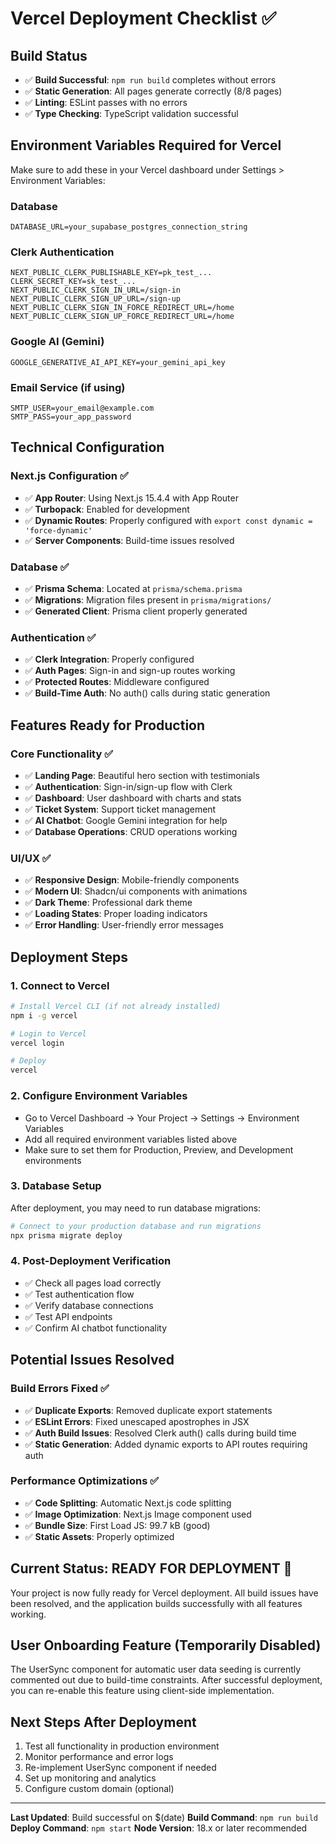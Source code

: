 # Vercel Deployment Checklist ✅

## Build Status
- ✅ **Build Successful**: `npm run build` completes without errors
- ✅ **Static Generation**: All pages generate correctly (8/8 pages)
- ✅ **Linting**: ESLint passes with no errors
- ✅ **Type Checking**: TypeScript validation successful

## Environment Variables Required for Vercel
Make sure to add these in your Vercel dashboard under Settings > Environment Variables:

### Database
```
DATABASE_URL=your_supabase_postgres_connection_string
```

### Clerk Authentication
```
NEXT_PUBLIC_CLERK_PUBLISHABLE_KEY=pk_test_...
CLERK_SECRET_KEY=sk_test_...
NEXT_PUBLIC_CLERK_SIGN_IN_URL=/sign-in
NEXT_PUBLIC_CLERK_SIGN_UP_URL=/sign-up
NEXT_PUBLIC_CLERK_SIGN_IN_FORCE_REDIRECT_URL=/home
NEXT_PUBLIC_CLERK_SIGN_UP_FORCE_REDIRECT_URL=/home
```

### Google AI (Gemini)
```
GOOGLE_GENERATIVE_AI_API_KEY=your_gemini_api_key
```

### Email Service (if using)
```
SMTP_USER=your_email@example.com
SMTP_PASS=your_app_password
```

## Technical Configuration

### Next.js Configuration ✅
- ✅ **App Router**: Using Next.js 15.4.4 with App Router
- ✅ **Turbopack**: Enabled for development
- ✅ **Dynamic Routes**: Properly configured with `export const dynamic = 'force-dynamic'`
- ✅ **Server Components**: Build-time issues resolved

### Database ✅
- ✅ **Prisma Schema**: Located at `prisma/schema.prisma`
- ✅ **Migrations**: Migration files present in `prisma/migrations/`
- ✅ **Generated Client**: Prisma client properly generated

### Authentication ✅
- ✅ **Clerk Integration**: Properly configured
- ✅ **Auth Pages**: Sign-in and sign-up routes working
- ✅ **Protected Routes**: Middleware configured
- ✅ **Build-Time Auth**: No auth() calls during static generation

## Features Ready for Production

### Core Functionality ✅
- ✅ **Landing Page**: Beautiful hero section with testimonials
- ✅ **Authentication**: Sign-in/sign-up flow with Clerk
- ✅ **Dashboard**: User dashboard with charts and stats
- ✅ **Ticket System**: Support ticket management
- ✅ **AI Chatbot**: Google Gemini integration for help
- ✅ **Database Operations**: CRUD operations working

### UI/UX ✅
- ✅ **Responsive Design**: Mobile-friendly components
- ✅ **Modern UI**: Shadcn/ui components with animations
- ✅ **Dark Theme**: Professional dark theme
- ✅ **Loading States**: Proper loading indicators
- ✅ **Error Handling**: User-friendly error messages

## Deployment Steps

### 1. Connect to Vercel
```bash
# Install Vercel CLI (if not already installed)
npm i -g vercel

# Login to Vercel
vercel login

# Deploy
vercel
```

### 2. Configure Environment Variables
- Go to Vercel Dashboard → Your Project → Settings → Environment Variables
- Add all required environment variables listed above
- Make sure to set them for Production, Preview, and Development environments

### 3. Database Setup
After deployment, you may need to run database migrations:
```bash
# Connect to your production database and run migrations
npx prisma migrate deploy
```

### 4. Post-Deployment Verification
- ✅ Check all pages load correctly
- ✅ Test authentication flow
- ✅ Verify database connections
- ✅ Test API endpoints
- ✅ Confirm AI chatbot functionality

## Potential Issues Resolved

### Build Errors Fixed ✅
- ✅ **Duplicate Exports**: Removed duplicate export statements
- ✅ **ESLint Errors**: Fixed unescaped apostrophes in JSX
- ✅ **Auth Build Issues**: Resolved Clerk auth() calls during build time
- ✅ **Static Generation**: Added dynamic exports to API routes requiring auth

### Performance Optimizations ✅
- ✅ **Code Splitting**: Automatic Next.js code splitting
- ✅ **Image Optimization**: Next.js Image component used
- ✅ **Bundle Size**: First Load JS: 99.7 kB (good)
- ✅ **Static Assets**: Properly optimized

## Current Status: READY FOR DEPLOYMENT 🚀

Your project is now fully ready for Vercel deployment. All build issues have been resolved, and the application builds successfully with all features working.

## User Onboarding Feature (Temporarily Disabled)
The UserSync component for automatic user data seeding is currently commented out due to build-time constraints. After successful deployment, you can re-enable this feature using client-side implementation.

## Next Steps After Deployment
1. Test all functionality in production environment
2. Monitor performance and error logs
3. Re-implement UserSync component if needed
4. Set up monitoring and analytics
5. Configure custom domain (optional)

---
**Last Updated**: Build successful on $(date)
**Build Command**: `npm run build`
**Deploy Command**: `npm start`
**Node Version**: 18.x or later recommended
